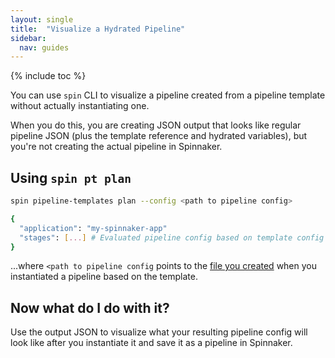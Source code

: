 ```yaml
---
layout: single
title:  "Visualize a Hydrated Pipeline"
sidebar:
  nav: guides
---
```


{% include toc %}

You can use `spin` CLI to visualize a pipeline created from a pipeline template
without actually instantiating one.

When you do this, you are creating JSON output that looks like regular pipeline
JSON (plus the template reference and hydrated variables), but you're not
creating the actual pipeline in Spinnaker.

## Using `spin pt plan`

```bash
spin pipeline-templates plan --config <path to pipeline config>

{
  "application": "my-spinnaker-app"
  "stages": [...] # Evaluated pipeline config based on template config values.
}
```

...where `<path to pipeline config` points to the [file you
created](/guides/user/pipeline/pipeline-templates/create/) when you
instantiated a pipeline based on the template.


## Now what do I do with it?

Use the output JSON to visualize what your resulting pipeline config will look
like after you instantiate it and save it as a pipeline in Spinnaker.